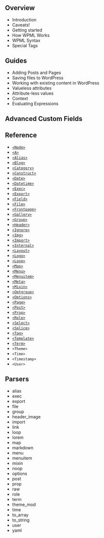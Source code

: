 ## Overview
- Introduction
- Caveats!
- Getting started
- How WPML Works
- WPML Syntax
- Special Tags

## Guides
- Adding Posts and Pages
- Saving files to WordPress
- Working with existing content in WordPress
- Valueless attributes
- Attribute-less values
- Context
- Evaluating Expressions 

## Advanced Custom Fields

## Reference
- [`<Node>`](./reference/node.md)
- [`<A>`](./reference/a.md)
- [`<Alias>`](./reference/alias.md)
- [`<Blog>`](./reference/blog.md)
- [`<Category>`](./reference/category.md)
- [`<Construct>`](./reference/construct.md)
- [`<Date>`](./reference/date.md)
- [`<Datetime>`](./reference/datetime.md)
- [`<Exec>`](./reference/exec.md)
- [`<Export>`](./reference/export.md)
- [`<Field>`](./reference/field.md)
- [`<File>`](./reference/file.md)
- [`<Frontpage>`](./reference/frontpage.md)
- [`<Gallery>`](./reference/gallery.md)
- [`<Group>`](./reference/group.md)
- [`<Header>`](./reference/header.md)
- [`<Ignore>`](./reference/ignore.md)
- [`<Img>`](./reference/img.md)
- [`<Import>`](./reference/import.md)
- [`<Internal>`](./reference/internal.md)
- [`<Layout>`](./reference/layout.md)
- [`<Logo>`](./reference/logo.md)
- [`<Loop>`](./reference/loop.md)
- [`<Map>`](./reference/map.md)
- [`<Menu>`](./reference/menu.md)
- [`<Menuitem>`](./reference/menuitem.md)
- [`<Meta>`](./reference/meta.md)
- [`<Mixin>`](./reference/mixin.md)
- [`<Optgroup>`](./reference/optgroup.md)
- [`<Options>`](./reference/options.md)
- [`<Page>`](./reference/page.md)
- [`<Post>`](./reference/post.md)
- [`<Prop>`](./reference/prop.md)
- [`<Role>`](./reference/role.md)
- [`<Select>`](./reference/select.md)
- [`<Splice>`](./reference/splice.md)
- [`<Tag>`](./reference/tag.md)
- [`<Template>`](./reference/template.md)
- [`<Term>`](./reference/term.md)
- `<Theme>`
- `<Time>`
- `<Timestamp>`
- `<User>`

## Parsers
- alias
- exec
- export
- file
- group
- header_image
- import
- link
- loop
- lorem
- map
- markdown
- menu
- menuitem
- mixin
- noop
- options
- post
- prop
- raw
- role
- term
- theme_mod
- time
- to_array
- to_string
- user
- yaml
